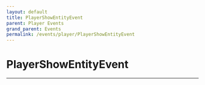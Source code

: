 ```yaml
---
layout: default
title: PlayerShowEntityEvent
parent: Player Events
grand_parent: Events
permalink: /events/player/PlayerShowEntityEvent
---
```


# PlayerShowEntityEvent

---
